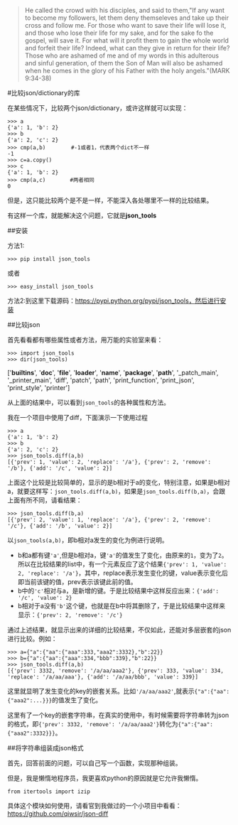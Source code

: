 >He called the crowd with his disciples, and said to them,"If any want to become my followers, let them deny themseleves and take up their cross and follow me. For those who want to save their life will lose it, and those who lose their life for my sake, and for the sake fo the gospel, will save it. For what will it profit them to gain the whole world and forfeit their life? Indeed, what can they give in return for their life? Those who are ashamed of me and of my words in this adulterous and sinful generation, of them the Son of Man will also be ashamed when he comes in the glory of his Father with the holy angels."(MARK 9:34-38)

#比较json/dictionary的库

在某些情况下，比较两个json/dictionary，或许这样就可以实现：

    >>> a
    {'a': 1, 'b': 2}
    >>> b
    {'a': 2, 'c': 2}
    >>> cmp(a,b)        #-1或者1，代表两个dict不一样
    -1
    >>> c=a.copy()
    >>> c
    {'a': 1, 'b': 2}
    >>> cmp(a,c)　      #两者相同
    0

但是，这只能比较两个是不是一样，不能深入各处哪里不一样的比较结果。

有这样一个库，就能解决这个问题，它就是**json_tools**

##安装

方法1:

    >>> pip install json_tools

或者

    >>> easy_install json_tools

方法2:到这里下载源码：https://pypi.python.org/pypi/json_tools，然后进行安装

##比较json

首先看看都有哪些属性或者方法，用万能的实验室来看：

    >>> import json_tools
    >>> dir(json_tools)
['__builtins__', '__doc__', '__file__', '__loader__', '__name__', '__package__', '__path__', '_patch_main', '_printer_main', 'diff', 'patch', 'path', 'print_function', 'print_json', 'print_style', 'printer']

从上面的结果中，可以看到`json_tools`的各种属性和方法。

我在一个项目中使用了diff，下面演示一下使用过程

    >>> a
    {'a': 1, 'b': 2}
    >>> b
    {'a': 2, 'c': 2}
    >>> json_tools.diff(a,b)
    [{'prev': 1, 'value': 2, 'replace': '/a'}, {'prev': 2, 'remove': '/b'}, {'add': '/c', 'value': 2}]

上面这个比较是比较简单的，显示的是b相对于a的变化，特别注意，如果是b相对a，就要这样写：`json_tools.diff(a,b)`，如果是`json_tools.diff(b,a)`，会跟上面有所不同，请看结果：

    >>> json_tools.diff(b,a)
    [{'prev': 2, 'value': 1, 'replace': '/a'}, {'prev': 2, 'remove': '/c'}, {'add': '/b', 'value': 2}]

以`json_tools(a,b)`，即b相对a发生的变化为例进行说明。

- b和a都有键`'a'`,但是b相对a，键`'a'`的值发生了变化，由原来的`1`，变为了`2`。所以在比较结果的list中，有一个元素反应了这个结果`{'prev': 1, 'value': 2, 'replace': '/a'}`，其中，replace表示发生变化的键，value表示变化后即当前该键的值，prev表示该键此前的值。
- b中的`'c'`相对与a，是新增的键。于是比较结果中这样反应出来：`{'add': '/c', 'value': 2}`
- b相对于a没有`'b'`这个键，也就是在b中将其删除了，于是比较结果中这样来显示：`{'prev': 2, 'remove': '/c'}`

通过上述结果，就显示出来的详细的比较结果，不仅如此，还能对多层嵌套的json进行比较。例如：

    >>> a={"a":{"aa":{"aaa":333,"aaa2":3332},"b":22}}
    >>> b={"a":{"aa":{"aaa":334,"bbb":339},"b":22}}
    >>> json_tools.diff(a,b)
    [{'prev': 3332, 'remove': '/a/aa/aaa2'}, {'prev': 333, 'value': 334, 'replace': '/a/aa/aaa'}, {'add': '/a/aa/bbb', 'value': 339}]

这里就显明了发生变化的key的嵌套关系。比如`'/a/aa/aaa2'`,就表示`{"a":{"aa":{"aaa2":...}}}`的值发生了变化。

这里有了一个key的嵌套字符串，在真实的使用中，有时候需要将字符串转为json的格式，即`{'prev': 3332, 'remove': '/a/aa/aaa2'}`转化为`{"a":{"aa":{"aaa2":3332}}}`。

##将字符串组装成json格式

首先，回答前面的问题，可以自己写一个函数，实现那种组装。

但是，我是懒惰地程序员，我更喜欢python的原因就是它允许我懒惰。

    from itertools import izip

具体这个模块如何使用，请看官到我做过的一个小项目中看看：https://github.com/qiwsir/json-diff
